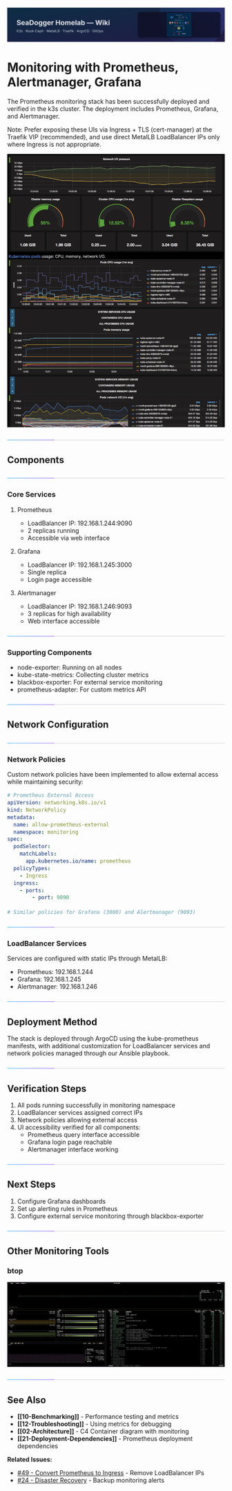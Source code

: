 ![wiki-banner.svg](images/wiki-banner.svg)
# Monitoring with Prometheus, Alertmanager, Grafana

The Prometheus monitoring stack has been successfully deployed and verified in the k3s cluster. The deployment includes Prometheus, Grafana, and Alertmanager.

Note: Prefer exposing these UIs via Ingress + TLS (cert-manager) at the Traefik VIP (recommended), and use direct MetalLB LoadBalancer IPs only where Ingress is not appropriate.

![](images/Grafana-Dashboard.png)

![accent-divider](images/accent-divider.svg)
## Components

![accent-divider](images/accent-divider.svg)
### Core Services
1. Prometheus
   - LoadBalancer IP: 192.168.1.244:9090
   - 2 replicas running
   - Accessible via web interface

2. Grafana
   - LoadBalancer IP: 192.168.1.245:3000
   - Single replica
   - Login page accessible

3. Alertmanager
   - LoadBalancer IP: 192.168.1.246:9093
   - 3 replicas for high availability
   - Web interface accessible

![accent-divider](images/accent-divider.svg)
### Supporting Components
- node-exporter: Running on all nodes
- kube-state-metrics: Collecting cluster metrics
- blackbox-exporter: For external service monitoring
- prometheus-adapter: For custom metrics API

![accent-divider](images/accent-divider.svg)
## Network Configuration

![accent-divider](images/accent-divider.svg)
### Network Policies
Custom network policies have been implemented to allow external access while maintaining security:
```yaml
# Prometheus External Access
apiVersion: networking.k8s.io/v1
kind: NetworkPolicy
metadata:
  name: allow-prometheus-external
  namespace: monitoring
spec:
  podSelector:
    matchLabels:
      app.kubernetes.io/name: prometheus
  policyTypes:
    - Ingress
  ingress:
    - ports:
        - port: 9090

# Similar policies for Grafana (3000) and Alertmanager (9093)
```

![accent-divider](images/accent-divider.svg)
### LoadBalancer Services
Services are configured with static IPs through MetalLB:
- Prometheus: 192.168.1.244
- Grafana: 192.168.1.245
- Alertmanager: 192.168.1.246

![accent-divider](images/accent-divider.svg)
## Deployment Method
The stack is deployed through ArgoCD using the kube-prometheus manifests, with additional customization for LoadBalancer services and network policies managed through our Ansible playbook.

![accent-divider](images/accent-divider.svg)
## Verification Steps
1. All pods running successfully in monitoring namespace
2. LoadBalancer services assigned correct IPs
3. Network policies allowing external access
4. UI accessibility verified for all components:
   - Prometheus query interface accessible
   - Grafana login page reachable
   - Alertmanager interface working

![accent-divider](images/accent-divider.svg)
## Next Steps
1. Configure Grafana dashboards
2. Set up alerting rules in Prometheus
3. Configure external service monitoring through blackbox-exporter

![accent-divider](images/accent-divider.svg)
## Other Monitoring Tools

### btop
![btop-Dashboard.png](images/btop-Dashboard.png)

![accent-divider.svg](images/accent-divider.svg)
## See Also

- **[[10-Benchmarking]]** - Performance testing and metrics
- **[[12-Troubleshooting]]** - Using metrics for debugging
- **[[02-Architecture]]** - C4 Container diagram with monitoring
- **[[21-Deployment-Dependencies]]** - Prometheus deployment dependencies

**Related Issues:**
- [#49 - Convert Prometheus to Ingress](https://github.com/seadogger-tech/seadogger-homelab/issues/49) - Remove LoadBalancer IPs
- [#24 - Disaster Recovery](https://github.com/seadogger-tech/seadogger-homelab/issues/24) - Backup monitoring alerts
